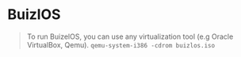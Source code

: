 # BuizlOS
> To run BuizelOS, you can use any virtualization tool (e.g Oracle VirtualBox, Qemu).
> `qemu-system-i386 -cdrom buizlos.iso`
